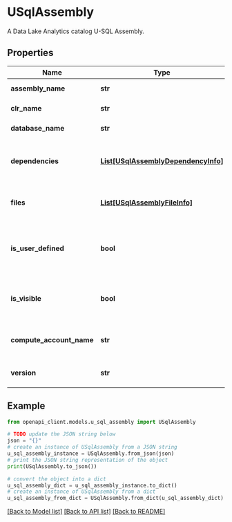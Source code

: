 # USqlAssembly

A Data Lake Analytics catalog U-SQL Assembly.

## Properties

Name | Type | Description | Notes
------------ | ------------- | ------------- | -------------
**assembly_name** | **str** | the name of the assembly. | [optional] 
**clr_name** | **str** | the name of the CLR. | [optional] 
**database_name** | **str** | the name of the database. | [optional] 
**dependencies** | [**List[USqlAssemblyDependencyInfo]**](USqlAssemblyDependencyInfo.md) | the list of dependencies associated with the assembly | [optional] 
**files** | [**List[USqlAssemblyFileInfo]**](USqlAssemblyFileInfo.md) | the list of files associated with the assembly | [optional] 
**is_user_defined** | **bool** | the switch indicating if this assembly is user defined or not. | [optional] 
**is_visible** | **bool** | the switch indicating if this assembly is visible or not. | [optional] 
**compute_account_name** | **str** | the name of the Data Lake Analytics account. | [optional] 
**version** | **str** | the version of the catalog item. | [optional] 

## Example

```python
from openapi_client.models.u_sql_assembly import USqlAssembly

# TODO update the JSON string below
json = "{}"
# create an instance of USqlAssembly from a JSON string
u_sql_assembly_instance = USqlAssembly.from_json(json)
# print the JSON string representation of the object
print(USqlAssembly.to_json())

# convert the object into a dict
u_sql_assembly_dict = u_sql_assembly_instance.to_dict()
# create an instance of USqlAssembly from a dict
u_sql_assembly_from_dict = USqlAssembly.from_dict(u_sql_assembly_dict)
```
[[Back to Model list]](../README.md#documentation-for-models) [[Back to API list]](../README.md#documentation-for-api-endpoints) [[Back to README]](../README.md)



